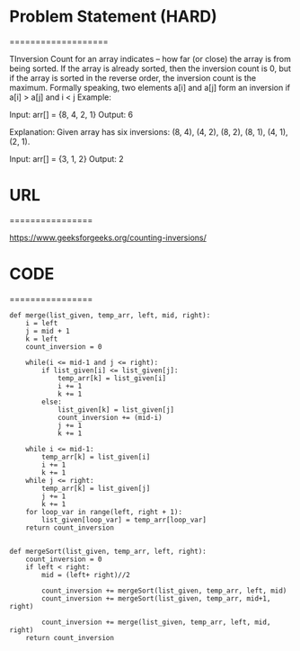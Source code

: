 

# Problem Statement (HARD)
===================

TInversion Count for an array indicates – how far (or close) the array is from being sorted. If the array is already sorted, then the inversion count is 0, but if the array is sorted in the reverse order, the inversion count is the maximum. 
Formally speaking, two elements a[i] and a[j] form an inversion if a[i] > a[j] and i < j 
Example: 

Input: arr[] = {8, 4, 2, 1}
Output: 6

Explanation: Given array has six inversions:
(8, 4), (4, 2), (8, 2), (8, 1), (4, 1), (2, 1).


Input: arr[] = {3, 1, 2}
Output: 2


# URL
================

https://www.geeksforgeeks.org/counting-inversions/

# CODE
================

```
def merge(list_given, temp_arr, left, mid, right):
    i = left
    j = mid + 1
    k = left
    count_inversion = 0

    while(i <= mid-1 and j <= right):
        if list_given[i] <= list_given[j]:
            temp_arr[k] = list_given[i]
            i += 1
            k += 1
        else:
            list_given[k] = list_given[j]
            count_inversion += (mid-i)
            j += 1
            k += 1

    while i <= mid-1:
        temp_arr[k] = list_given[i]
        i += 1
        k += 1
    while j <= right:
        temp_arr[k] = list_given[j]
        j += 1
        k += 1
    for loop_var in range(left, right + 1):
        list_given[loop_var] = temp_arr[loop_var]
    return count_inversion


def mergeSort(list_given, temp_arr, left, right):
    count_inversion = 0
    if left < right:
        mid = (left+ right)//2

        count_inversion += mergeSort(list_given, temp_arr, left, mid)
        count_inversion += mergeSort(list_given, temp_arr, mid+1, right)

        count_inversion += merge(list_given, temp_arr, left, mid, right)
    return count_inversion

```
